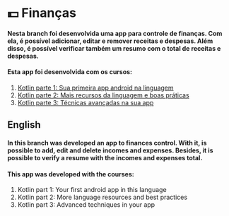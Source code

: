 # :dollar: Finanças
#### Nesta branch foi desenvolvida uma app para controle de finanças. Com ela, é possível adicionar, editar e remover receitas e despesas. Além disso, é possível verificar também um resumo com o total de receitas e despesas.

#### Esta app foi desenvolvida com os cursos:
1. [Kotlin parte 1: Sua primeira app android na linguagem](https://cursos.alura.com.br/course/android-com-kotlin-parte-1)
2. [Kotlin parte 2: Mais recursos da linguagem e boas práticas](https://cursos.alura.com.br/course/android-com-kotlin-parte-2)
3. [Kotlin parte 3: Técnicas avançadas na sua app](https://cursos.alura.com.br/course/android-kotlin-parte-3)

## English
#### In this branch was developed an app to finances control. With it, is possible to add, edit and delete incomes and expenses. Besides, it is possible to verify a resume with the incomes and expenses total.

#### This app was developed with the courses:
1. Kotlin part 1: Your first android app in this language
2. Kotlin part 2: More language resources and best practices
3. Kotlin part 3: Advanced techniques in your app
